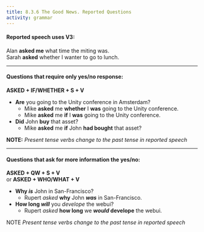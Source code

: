 ```yaml
---
title: 8.3.6 The Good News. Reported Questions
activity: grammar
---
```


#### Reported speech uses V3:<br>
Alan **asked me** what time the miting was. <br>
Sarah **asked** whether I wanter to go to lunch.

***

#### Questions that require only yes/no response: 

**ASKED + IF/WHETHER + S + V**

- **Are** you going to the Unity conference in Amsterdam?
  - Mike **asked** me **whether** I **was** going to the Unity conference.
  - Mike **asked** me **if** I **was** going to the Unity conference.
- **Did** John **buy** that asset?
  - Mike **asked** me **if** John **had bought** that asset?

**NOTE:** _Present tense verbs change to the past tense in reported speech_

***

#### Questions that ask for more information the yes/no:

**ASKED + QW + S + V** <br>
or **ASKED + WHO/WHAT + V**

- **Why _is_** John in San-Francisco?<br>
  - Rupert _asked_ **why** John **_was_** in San-Francisco.
- **How long _will_** you _develope_ the webui?
  - Rupert _asked_ **how long** we **_would_ develope** the webui.

<span class="badge badge-success">NOTE</span> _Present tense verbs change to the past tense in reported speech_
